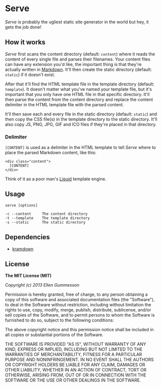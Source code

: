 # Serve

*Serve* is probably the ugliest static site generator in the world but hey, it gets the job done!

## How it works

*Serve* first scans the content directory (default: `content`) where it reads the content of every single file and parses their filenames. Your content files can have any extension you'd like, the important thing is that they're actually written in [Markdown](http://daringfireball.net/projects/markdown/ "Markdown"). It'll then create the static directory (default: `static`) if it doesn't exist.

After that it'll find the HTML template file in the template directory (default: `template`). It doesn't matter what you've named your template file, but it's important that you only have one HTML file in that specific directory. It'll then parse the content from the content directory  and replace the content delimiter in the HTML template file with the parsed content.

It'll then save each and every file in the static directory (default: `static`) and then copy the CSS file(s) in the template directory to the static directory. It'll also copy JS, PNG, JPG, GIF and ICO files if they're placed in that directory.

### Delimiter

`[CONTENT]` is used as a delimiter in the HTML template to tell *Serve* where to place the parsed Markdown content, like this:

	<div class="content">
	  [CONTENT]
	</div>

Think of it as a poor man's [Liquid](http://liquidmarkup.org/ "Liquid") template engine.

## Usage

	serve [options]

	-c --content     The content directory
	-t --template    The template directory
	-s --static      The static directory

## Dependencies

- [kramdown](http://kramdown.rubyforge.org/ "kramdown")

## License

**The MIT License (MIT)**

*Copyright (c) 2013 Ellen Gummesson*

Permission is hereby granted, free of charge, to any person obtaining a copy of this software and associated documentation files (the "Software"), to deal in the Software without restriction, including without limitation the rights to use, copy, modify, merge, publish, distribute, sublicense, and/or sell copies of the Software, and to permit persons to whom the Software is furnished to do so, subject to the following conditions:

The above copyright notice and this permission notice shall be included in all copies or substantial portions of the Software.

THE SOFTWARE IS PROVIDED "AS IS", WITHOUT WARRANTY OF ANY KIND, EXPRESS OR IMPLIED, INCLUDING BUT NOT LIMITED TO THE WARRANTIES OF MERCHANTABILITY, FITNESS FOR A PARTICULAR PURPOSE AND NONINFRINGEMENT. IN NO EVENT SHALL THE AUTHORS OR COPYRIGHT HOLDERS BE LIABLE FOR ANY CLAIM, DAMAGES OR OTHER LIABILITY, WHETHER IN AN ACTION OF CONTRACT, TORT OR OTHERWISE, ARISING FROM, OUT OF OR IN CONNECTION WITH THE SOFTWARE OR THE USE OR OTHER DEALINGS IN THE SOFTWARE.
